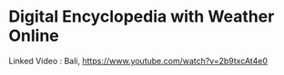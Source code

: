 # Digital Encyclopedia with Weather Online

Linked Video :
Bali, https://www.youtube.com/watch?v=2b9txcAt4e0
